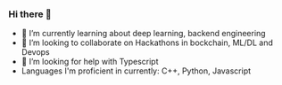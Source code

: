 ### Hi there 👋
- 🌱 I’m currently learning about deep learning, backend engineering
- 👯 I’m looking to collaborate on Hackathons in bockchain, ML/DL and Devops
- 🤔 I’m looking for help with Typescript
- Languages I'm proficient in currently: C++, Python, Javascript
<!--
**RavjotSandhu/RavjotSandhu** is a ✨ _special_ ✨ repository because its `README.md` (this file) appears on your GitHub profile.

Here are some ideas to get you started:

- 🔭 I’m currently working on ...
- 🌱 I’m currently learning ...
- 👯 I’m looking to collaborate on ...
- 🤔 I’m looking for help with ...
- 💬 Ask me about ...
- 📫 How to reach me: ...
- 😄 Pronouns: ...
- ⚡ Fun fact: ...
-->

